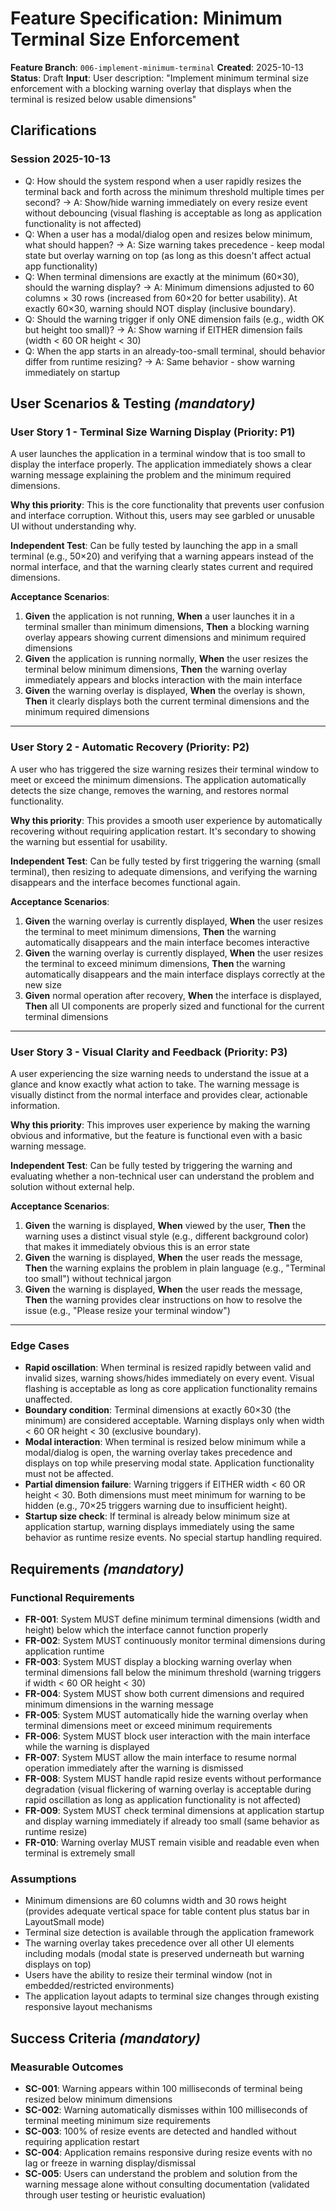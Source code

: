 # Feature Specification: Minimum Terminal Size Enforcement

**Feature Branch**: `006-implement-minimum-terminal`
**Created**: 2025-10-13
**Status**: Draft
**Input**: User description: "Implement minimum terminal size enforcement with a blocking warning overlay that displays when the terminal is resized below usable dimensions"

## Clarifications

### Session 2025-10-13

- Q: How should the system respond when a user rapidly resizes the terminal back and forth across the minimum threshold multiple times per second? → A: Show/hide warning immediately on every resize event without debouncing (visual flashing is acceptable as long as application functionality is not affected)
- Q: When a user has a modal/dialog open and resizes below minimum, what should happen? → A: Size warning takes precedence - keep modal state but overlay warning on top (as long as this doesn't affect actual app functionality)
- Q: When terminal dimensions are exactly at the minimum (60×30), should the warning display? → A: Minimum dimensions adjusted to 60 columns × 30 rows (increased from 60×20 for better usability). At exactly 60×30, warning should NOT display (inclusive boundary).
- Q: Should the warning trigger if only ONE dimension fails (e.g., width OK but height too small)? → A: Show warning if EITHER dimension fails (width < 60 OR height < 30)
- Q: When the app starts in an already-too-small terminal, should behavior differ from runtime resizing? → A: Same behavior - show warning immediately on startup

## User Scenarios & Testing *(mandatory)*

### User Story 1 - Terminal Size Warning Display (Priority: P1)

A user launches the application in a terminal window that is too small to display the interface properly. The application immediately shows a clear warning message explaining the problem and the minimum required dimensions.

**Why this priority**: This is the core functionality that prevents user confusion and interface corruption. Without this, users may see garbled or unusable UI without understanding why.

**Independent Test**: Can be fully tested by launching the app in a small terminal (e.g., 50×20) and verifying that a warning appears instead of the normal interface, and that the warning clearly states current and required dimensions.

**Acceptance Scenarios**:

1. **Given** the application is not running, **When** a user launches it in a terminal smaller than minimum dimensions, **Then** a blocking warning overlay appears showing current dimensions and minimum required dimensions
2. **Given** the application is running normally, **When** the user resizes the terminal below minimum dimensions, **Then** the warning overlay immediately appears and blocks interaction with the main interface
3. **Given** the warning overlay is displayed, **When** the overlay is shown, **Then** it clearly displays both the current terminal dimensions and the minimum required dimensions

---

### User Story 2 - Automatic Recovery (Priority: P2)

A user who has triggered the size warning resizes their terminal window to meet or exceed the minimum dimensions. The application automatically detects the size change, removes the warning, and restores normal functionality.

**Why this priority**: This provides a smooth user experience by automatically recovering without requiring application restart. It's secondary to showing the warning but essential for usability.

**Independent Test**: Can be fully tested by first triggering the warning (small terminal), then resizing to adequate dimensions, and verifying the warning disappears and the interface becomes functional again.

**Acceptance Scenarios**:

1. **Given** the warning overlay is currently displayed, **When** the user resizes the terminal to meet minimum dimensions, **Then** the warning automatically disappears and the main interface becomes interactive
2. **Given** the warning overlay is currently displayed, **When** the user resizes the terminal to exceed minimum dimensions, **Then** the warning automatically disappears and the main interface displays correctly at the new size
3. **Given** normal operation after recovery, **When** the interface is displayed, **Then** all UI components are properly sized and functional for the current terminal dimensions

---

### User Story 3 - Visual Clarity and Feedback (Priority: P3)

A user experiencing the size warning needs to understand the issue at a glance and know exactly what action to take. The warning message is visually distinct from the normal interface and provides clear, actionable information.

**Why this priority**: This improves user experience by making the warning obvious and informative, but the feature is functional even with a basic warning message.

**Independent Test**: Can be fully tested by triggering the warning and evaluating whether a non-technical user can understand the problem and solution without external help.

**Acceptance Scenarios**:

1. **Given** the warning is displayed, **When** viewed by the user, **Then** the warning uses a distinct visual style (e.g., different background color) that makes it immediately obvious this is an error state
2. **Given** the warning is displayed, **When** the user reads the message, **Then** the warning explains the problem in plain language (e.g., "Terminal too small") without technical jargon
3. **Given** the warning is displayed, **When** the user reads the message, **Then** the warning provides clear instructions on how to resolve the issue (e.g., "Please resize your terminal window")

---

### Edge Cases

- **Rapid oscillation**: When terminal is resized rapidly between valid and invalid sizes, warning shows/hides immediately on every event. Visual flashing is acceptable as long as core application functionality remains unaffected.
- **Boundary condition**: Terminal dimensions at exactly 60×30 (the minimum) are considered acceptable. Warning displays only when width < 60 OR height < 30 (exclusive boundary).
- **Modal interaction**: When terminal is resized below minimum while a modal/dialog is open, the warning overlay takes precedence and displays on top while preserving modal state. Application functionality must not be affected.
- **Partial dimension failure**: Warning triggers if EITHER width < 60 OR height < 30. Both dimensions must meet minimum for warning to be hidden (e.g., 70×25 triggers warning due to insufficient height).
- **Startup size check**: If terminal is already below minimum size at application startup, warning displays immediately using the same behavior as runtime resize events. No special startup handling required.

## Requirements *(mandatory)*

### Functional Requirements

- **FR-001**: System MUST define minimum terminal dimensions (width and height) below which the interface cannot function properly
- **FR-002**: System MUST continuously monitor terminal dimensions during application runtime
- **FR-003**: System MUST display a blocking warning overlay when terminal dimensions fall below the minimum threshold (warning triggers if width < 60 OR height < 30)
- **FR-004**: System MUST show both current dimensions and required minimum dimensions in the warning message
- **FR-005**: System MUST automatically hide the warning overlay when terminal dimensions meet or exceed minimum requirements
- **FR-006**: System MUST block user interaction with the main interface while the warning is displayed
- **FR-007**: System MUST allow the main interface to resume normal operation immediately after the warning is dismissed
- **FR-008**: System MUST handle rapid resize events without performance degradation (visual flickering of warning overlay is acceptable during rapid oscillation as long as application functionality is not affected)
- **FR-009**: System MUST check terminal dimensions at application startup and display warning immediately if already too small (same behavior as runtime resize)
- **FR-010**: Warning overlay MUST remain visible and readable even when terminal is extremely small

### Assumptions

- Minimum dimensions are 60 columns width and 30 rows height (provides adequate vertical space for table content plus status bar in LayoutSmall mode)
- Terminal size detection is available through the application framework
- The warning overlay takes precedence over all other UI elements including modals (modal state is preserved underneath but warning displays on top)
- Users have the ability to resize their terminal window (not in embedded/restricted environments)
- The application layout adapts to terminal size changes through existing responsive layout mechanisms

## Success Criteria *(mandatory)*

### Measurable Outcomes

- **SC-001**: Warning appears within 100 milliseconds of terminal being resized below minimum dimensions
- **SC-002**: Warning automatically dismisses within 100 milliseconds of terminal meeting minimum size requirements
- **SC-003**: 100% of resize events are detected and handled without requiring application restart
- **SC-004**: Application remains responsive during resize events with no lag or freeze in warning display/dismissal
- **SC-005**: Users can understand the problem and solution from the warning message alone without consulting documentation (validated through user testing or heuristic evaluation)
